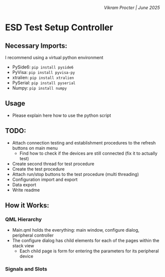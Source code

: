 *<div align="right"> Vikram Procter | June 2025 </div>*

# ESD Test Setup Controller

## Necessary Imports:
I recommend using a virtual python environment
-   PySide6: `pip install pyside6`
-   PyVisa: `pip install pyvisa-py`
-   xtralien: `pip install xtralien`
-   PySerial: `pip install pyserial`
-   Numpy: `pip install numpy` 

## Usage
-   Please explain here how to use the python script

## TODO:
-   Attach connection testing and establishment procedures to the refresh buttons on main menu
    - Find how to check if the devices are still connected (fix it to actually test)
-   Create second thread for test procedure
-   Create the test procedure
-   Attach run/stop buttons to the test procedure (multi threading)
-   Configuration import and export
-   Data export
-   Write readme

## How it Works:
### QML Hierarchy
-   Main.qml holds the everything: main window, configure dialog, peripheral controller
-   The configure dialog has child elements for each of the pages within the stack view
    - Each child page is form for entering the parameters for its peripheral device

### Signals and Slots